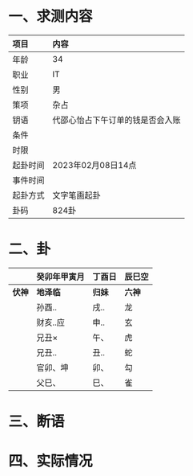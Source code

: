 # 一、求测内容
|项目|内容|
|:-|:-|
|年龄|34|
|职业|IT|
|性别|男|
|策项|杂占|
|钥语|代邵心怡占下午订单的钱是否会入账|
|条件||
|时限||
|起卦时间|2023年02月08日14点|
|事件时间||
|起卦方式|文字笔画起卦|
|卦码|824卦|

# 二、卦
||癸卯年甲寅月|丁酉日|辰巳空|
|:-|:-|:-|:-|
|**伏神**|**地泽临**|**归妹**|**六神**|
||孙酉..|戌..|龙|
||财亥..应|申..|玄|
||兄丑×|午、|虎|
||兄丑..|丑..|蛇|
||官卯、坤|卯、|勾|
||父巳、|巳、|雀|


# 三、断语

# 四、实际情况